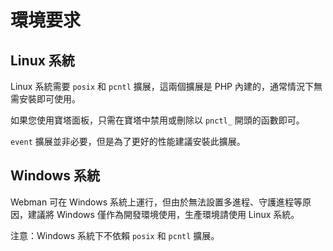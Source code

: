 # 環境要求


## Linux 系統
Linux 系統需要 `posix` 和 `pcntl` 擴展，這兩個擴展是 PHP 內建的，通常情況下無需安裝即可使用。

如果您使用寶塔面板，只需在寶塔中禁用或刪除以 `pnctl_` 開頭的函數即可。

`event` 擴展並非必要，但是為了更好的性能建議安裝此擴展。


## Windows 系統
Webman 可在 Windows 系統上運行，但由於無法設置多進程、守護進程等原因，建議將 Windows 僅作為開發環境使用，生產環境請使用 Linux 系統。

注意：Windows 系統下不依賴 `posix` 和 `pcntl` 擴展。
